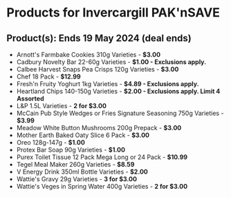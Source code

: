 # Products for Invercargill PAK'nSAVE

## Product(s): Ends 19 May 2024 (deal ends)
- Arnott's Farmbake Cookies 310g Varieties - **$3.00**
- Cadbury Novelty Bar 22-60g Varieties - **$1.00 - Exclusions apply.**
- Calbee Harvest Snaps Pea Crisps 120g Varieties - **$3.00**
- Chef 18 Pack - **$12.99**
- Fresh'n Fruity Yoghurt 1kg Varieties - **$4.89 - Exclusions apply.**
- Heartland Chips 140-150g Varieties - **$2.00 - Exclusions apply. Limit 4 Assorted**
- L&P 1.5L Varieties - **2 for $3.00**
- McCain Pub Style Wedges or Fries Signature Seasoning 750g Varieties - **$3.99**
- Meadow White Button Mushrooms 200g Prepack - **$3.00**
- Mother Earth Baked Oaty Slice 6 Pack - **$3.00**
- Oreo 128g-147g - **$1.00**
- Protex Bar Soap 90g Varieties - **$1.00**
- Purex Toilet Tissue 12 Pack Mega Long or 24 Pack - **$10.99**
- Tegel Meal Maker 260g Varieties - **$8.59**
- V Energy Drink 350ml Bottle Varieties - **$2.00**
- Wattie's Gravy 29g Varieties - **3 for $3.00**
- Wattie's Veges in Spring Water 400g Varieties - **2 for $3.00**

